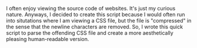 I often enjoy viewing the source code of websites. It's just my curious nature. Anyways, I decided to create this script because I would often run into situtations where I am viewing a CSS file, but the file is "compressed" in the sense that the newline characters are removed. So, I wrote this quick script to parse the offending CSS file and create a more aesthetically pleasing human-readable version.
